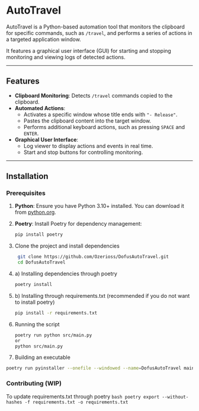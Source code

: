 # AutoTravel

AutoTravel is a Python-based automation tool that monitors the clipboard for specific commands, such as `/travel`, and performs a series of actions in a targeted application window. 

It features a graphical user interface (GUI) for starting and stopping monitoring and viewing logs of detected actions.

---

## Features

- **Clipboard Monitoring**: Detects `/travel` commands copied to the clipboard.
- **Automated Actions**:
  - Activates a specific window whose title ends with `"- Release"`.
  - Pastes the clipboard content into the target window.
  - Performs additional keyboard actions, such as pressing `SPACE` and `ENTER`.
- **Graphical User Interface**:
  - Log viewer to display actions and events in real time.
  - Start and stop buttons for controlling monitoring.
---

## Installation

### Prerequisites
1. **Python**: Ensure you have Python 3.10+ installed. You can download it from [python.org](https://www.python.org/).
2. **Poetry**: Install Poetry for dependency management:
   ```bash
   pip install poetry
   ```
   
3. Clone the project and install dependencies
   ```bash
    git clone https://github.com/Ozerioss/DofusAutoTravel.git
    cd DofusAutoTravel
   ```
   
4. a) Installing dependencies through poetry
   ```bash
   poetry install
   ```
   
4. b) Installing through requirements.txt (recommended if you do not want to install poetry)
   ```bash
   pip install -r requirements.txt
   ```
   
4. Running the script
    ```bash
    poetry run python src/main.py
    or
    python src/main.py
    ```
5. Building an executable
```bash
poetry run pyinstaller --onefile --windowed --name=DofusAutoTravel main.py
```

### Contributing (WIP)
To update requirements.txt through poetry
    ```bash
        poetry export --without-hashes -f requirements.txt -o requirements.txt
    ```
